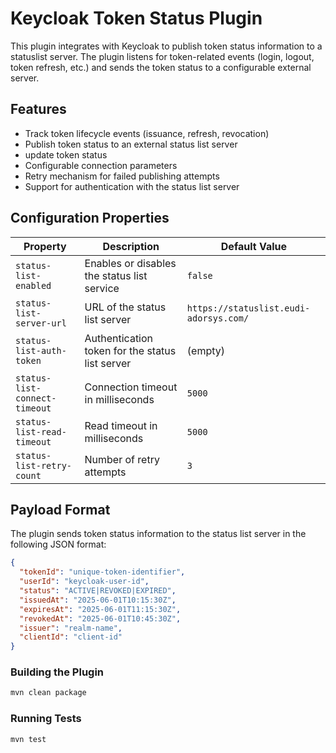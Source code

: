 # Keycloak Token Status Plugin

This plugin integrates with Keycloak to publish token status information to a statuslist server. The plugin listens for token-related events (login, logout, token refresh, etc.) and sends the token status to a configurable external server.

## Features

- Track token lifecycle events (issuance, refresh, revocation)
- Publish token status to an external status list server
- update token status 
- Configurable connection parameters
- Retry mechanism for failed publishing attempts
- Support for authentication with the status list server

## Configuration Properties

| Property | Description | Default Value |
|----------|-------------|---------------|
| `status-list-enabled` | Enables or disables the status list service | `false` |
| `status-list-server-url` | URL of the status list server | `https://statuslist.eudi-adorsys.com/` |
| `status-list-auth-token` | Authentication token for the status list server | (empty) |
| `status-list-connect-timeout` | Connection timeout in milliseconds | `5000` |
| `status-list-read-timeout` | Read timeout in milliseconds | `5000` |
| `status-list-retry-count` | Number of retry attempts | `3` |

## Payload Format

The plugin sends token status information to the status list server in the following JSON format:

```json
{
  "tokenId": "unique-token-identifier",
  "userId": "keycloak-user-id",
  "status": "ACTIVE|REVOKED|EXPIRED",
  "issuedAt": "2025-06-01T10:15:30Z",
  "expiresAt": "2025-06-01T11:15:30Z",
  "revokedAt": "2025-06-01T10:45:30Z",
  "issuer": "realm-name",
  "clientId": "client-id"
}
```

### Building the Plugin

```bash
mvn clean package
```

### Running Tests

```bash
mvn test
```
